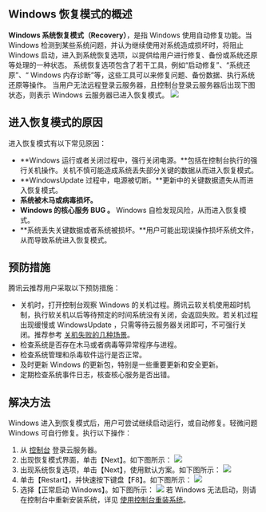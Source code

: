 ## Windows 恢复模式的概述

**Windows 系统恢复模式（Recovery）**，是指 Windows 使用自动修复功能。当 Windows 检测到某些系统问题，并认为继续使用对系统造成损坏时，将阻止 Windows 启动，进入到系统恢复选项，以提供给用户进行修复、备份或系统还原等处理的一种状态。
系统恢复选项包含了若干工具，例如“启动修复”、“系统还原”、“ Windows 内存诊断”等，这些工具可以来修复问题、备份数据、执行系统还原等操作。
当用户无法远程登录云服务器，且控制台登录云服务器后出现下图状态，则表示 Windows 云服务器已进入恢复模式。
![](//mc.qcloudimg.com/static/img/e278c336a415066dcb8fc58333395ac3/image.png)

## 进入恢复模式的原因
进入恢复模式有以下常见原因：
- **Windows 运行或者关闭过程中，强行关闭电源。**包括在控制台执行的强行关机操作。关机不慎可能造成系统丢失部分关键的数据从而进入恢复模式。
- **WindowsUpdate 过程中，电源被切断。**更新中的关键数据遗失从而进入恢复模式。
- **系统被木马或病毒损坏。**
- **Windows 的核心服务 BUG 。** Windows 自检发现风险，从而进入恢复模式。
- **系统丢失关键数据或者系统被损坏。**用户可能出现误操作损坏系统文件，从而导致系统进入恢复模式。

## 预防措施
腾讯云推荐用户采取以下预防措施：
 - 关机时，打开控制台观察 Windows 的关机过程。腾讯云软关机使用超时机制，执行软关机以后等待预定的时间系统没有关闭，会返回失败。若关机过程出现缓慢或 WindowsUpdate ，只需等待云服务器关闭即可，不可强行关闭。推荐参考 [关机失败的几种场景](https://intl.cloud.tencent.com/document/product/213/2917#shutdown-failure-scenarios)。
 - 检查系统是否存在木马或者病毒等异常程序与进程。
 - 检查系统管理和杀毒软件运行是否正常。
 - 及时更新 Windows 的更新包，特别是一些重要更新和安全更新。
 - 定期检查系统事件日志，核查核心服务是否出错。

## 解决方法
 Windows 进入到恢复模式后，用户可尝试继续启动运行，或自动修复。轻微问题 Windows 可自行修复。执行以下操作：
1. 从 [控制台](https://console.cloud.tencent.com/cvm) 登录云服务器。
2. 出现恢复模式界面，单击【Next】。如下图所示：
![](//mc.qcloudimg.com/static/img/94a1cf0f55d2c449a9d026bbbad5e4cd/image.png)
3. 出现系统恢复选项，单击【Next】，使用默认方案。如下图所示：
![](//mc.qcloudimg.com/static/img/d178865f822d2146eb3bb58f1b851294/image.png)
4. 单击【Restart】，并快速按下键盘【F8】。如下图所示：
![](//mc.qcloudimg.com/static/img/ab2fdd697015fcb7e53b287052086b65/image.png)
5. 选择【正常启动 Windows】。如下图所示：
 ![](https://main.qcloudimg.com/raw/c3c62a6d77a2fe41d0ad02899faa06ed.png)
若 Windows 无法启动，则请在控制台中重新安装系统，详见 [使用控制台重装系统](https://intl.cloud.tencent.com/document/product/213/4933#useConsole)。


